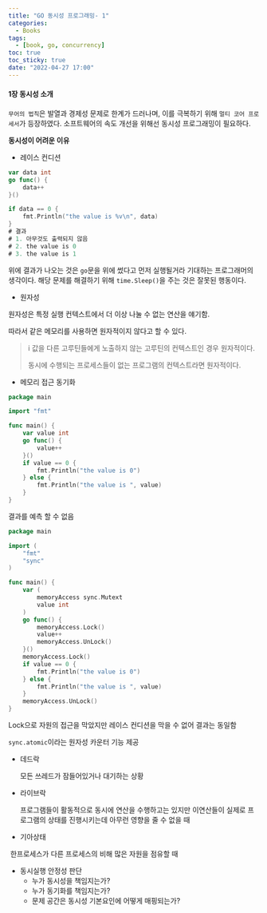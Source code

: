 ```yaml
---
title: "GO 동시성 프로그래밍- 1"
categories:
  - Books
tags:
  - [book, go, concurrency]
toc: true
toc_sticky: true
date: "2022-04-27 17:00"
---
```


#### 1장 동시성 소개

`무어의 법칙`은 발열과 경제성 문제로 한계가 드러나며, 이를 극복하기 위해 `멀티 코어 프로세서`가 등장하였다. 소프트웨어의 속도 개선을 위해선 동시성 프로그래밍이 필요하다.

**동시성이 어려운 이유**

* 레이스 컨디션

```go
var data int
go func() {
    data++
}()

if data == 0 {
    fmt.Println("the value is %v\n", data)
}
# 결과
# 1. 아무것도 출력되지 않음
# 2. the value is 0
# 3. the value is 1
```

위에 결과가 나오는 것은 `go`문을 위에 썼다고 먼저 실행될거라 기대하는 프로그래머의 생각이다. 해당 문제를 해결하기 위해 `time.Sleep()`을 주는 것은 잘못된 행동이다.

* 원자성

원자성은 특정 실행 컨텍스트에서 더 이상 나눌 수 없는 연산을 얘기함.

따라서 같은 메모리를 사용하면 원자적이지 않다고 할 수 있다.

> i 값을 다른 고루틴들에게 노출하지 않는 고루틴의 컨텍스트인 경우 원자적이다.
>
> 동시에 수행되는 프로세스들이 없는 프로그램의 컨텍스트라면 원자적이다.

* 메모리 접근 동기화

```go
package main

import "fmt"

func main() {
    var value int
    go func() {
        value++
    }()
    if value == 0 {
        fmt.Println("the value is 0")
    } else {
        fmt.Println("the value is ", value)
    }
}
```

결과를 예측 할 수 없음

```go
package main

import (
	"fmt"
    "sync"
)

func main() {
    var (
        memoryAccess sync.Mutext
        value int
    )
    go func() {
        memoryAccess.Lock()
        value++
        memoryAccess.UnLock()
    }()
    memoryAccess.Lock()
    if value == 0 {
        fmt.Println("the value is 0")
    } else {
        fmt.Println("the value is ", value)
    }
    memoryAccess.UnLock()
}
```

Lock으로 자원의 접근을 막았지만 레이스 컨디션을 막을 수 없어 결과는 동일함

`sync.atomic`이라는 원자성 카운터 기능 제공

* 데드락

  모든 쓰레드가 잠들어있거나 대기하는 상황
* 라이브락

  프로그램들이 활동적으로 동시에 연산을 수행하고는 있지만 이연산들이 실제로 프로그램의 상태를 진행시키는데 아무런 영향을 줄 수 없을 때

* 기아상태

​		한프로세스가 다른 프로세스의 비해 많은 자원을 점유할 때

* 동시실행 안정성 판단
  * 누가 동시성을 책임지는가?
  * 누가 동기화를 책임지는가?
  * 문제 공간은 동시성 기본요인에 어떻게 매핑되는가?
